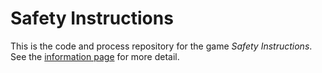 # Safety Instructions

This is the code and process repository for the game *Safety Instructions*. See the [information page](info/) for more detail.
